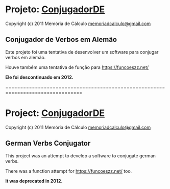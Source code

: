 # Projeto: [ConjugadorDE](http://github.com/memoriadecalculo/ConjugadorDE)

Copyright (c) 2011 Memória de Cálculo <memoriadcalculo@gmail.com>

## Conjugador de Verbos em Alemão

Este projeto foi uma tentativa de desenvolver um software para conjugar verbos
em alemão.

Houve também uma tentativa de função para https://funcoeszz.net/

**Ele foi descontinuado em 2012.**

================================================================================

# Project: [ConjugadorDE](http://github.com/memoriadecalculo/ConjugadorDE)

Copyright (c) 2011 Memória de Cálculo <memoriadcalculo@gmail.com>

## German Verbs Conjugator

This project was an attempt to develop a software to conjugate german verbs.

There was a function attempt for https://funcoeszz.net/ too.

**It was deprecated in 2012.**
